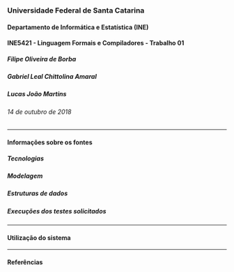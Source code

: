 ### Universidade Federal de Santa Catarina
#### Departamento de Informática e Estatística (INE)
#### INE5421 - Linguagem Formais e Compiladores - Trabalho 01
##### Filipe Oliveira de Borba
##### Gabriel Leal Chittolina Amaral
##### Lucas João Martins
###### 14 de outubro de 2018

---

#### Informações sobre os fontes

##### Tecnologias

##### Modelagem

##### Estruturas de dados

##### Execuções dos testes solicitados
---

#### Utilização do sistema

---

#### Referências
